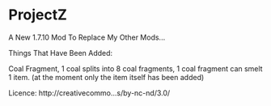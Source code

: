 ProjectZ
========

A New 1.7.10 Mod To Replace My Other Mods...

Things That Have Been Added:

Coal Fragment, 1 coal splits into 8 coal fragments, 1 coal fragment can smelt 1 item.
(at the moment only the item itself has been added)

Licence:
http://creativecommo...s/by-nc-nd/3.0/